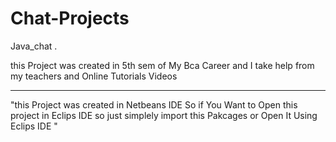 # Chat-Projects


Java_chat .  

this Project was created in 5th sem of My Bca Career and I take help from my teachers and Online Tutorials Videos 

-----------------------------------------------------------------------------------------------------------------------

"this Project was created in Netbeans IDE  So if You Want to Open this project in Eclips IDE so just simplely
import this Pakcages or Open It Using Eclips IDE "

